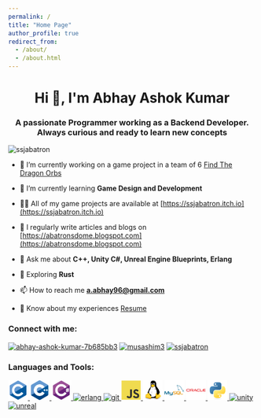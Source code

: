 ```yaml
---
permalink: /
title: "Home Page"
author_profile: true
redirect_from: 
  - /about/
  - /about.html
---
```


<h1 align="center">Hi 👋, I'm Abhay Ashok Kumar</h1>
<h3 align="center">A passionate Programmer working as a Backend Developer. Always curious and ready to learn new concepts</h3>

<p align="left"> <img src="https://komarev.com/ghpvc/?username=ssjabatron&label=Profile%20views&color=0e75b6&style=flat" alt="ssjabatron" /> </p>

- 🔭 I’m currently working on a game project in a team of 6 [Find The Dragon Orbs](https://github.com/tarun-medida/FindTheDragonOrbs)

- 🌱 I’m currently learning **Game Design and Development**

- 👨‍💻 All of my game projects are available at [https://ssjabatron.itch.io](https://ssjabatron.itch.io)

- 📝 I regularly write articles and blogs on [https://abatronsdome.blogspot.com](https://abatronsdome.blogspot.com)

- 💬 Ask me about **C++, Unity C#, Unreal Engine Blueprints, Erlang**

- 🔬 Exploring **Rust**

- 📫 How to reach me **a.abhay96@gmail.com**

- 📄 Know about my experiences [Resume](https://github.com/SSJAbatron/Resume/blob/main/AbhaySoftwareDeveloper_19th_Apr_2024.pdf)

<h3 align="left">Connect with me:</h3>
<p align="left">
<a href="https://linkedin.com/in/abhay-ashok-kumar-7b685bb3" target="blank"><img align="center" src="https://raw.githubusercontent.com/rahuldkjain/github-profile-readme-generator/master/src/images/icons/Social/linked-in-alt.svg" alt="abhay-ashok-kumar-7b685bb3" height="30" width="40" /></a>
<a href="https://instagram.com/musashim3" target="blank"><img align="center" src="https://raw.githubusercontent.com/rahuldkjain/github-profile-readme-generator/master/src/images/icons/Social/instagram.svg" alt="musashim3" height="30" width="40" /></a>
<a href="https://www.leetcode.com/ssjabatron" target="blank"><img align="center" src="https://raw.githubusercontent.com/rahuldkjain/github-profile-readme-generator/master/src/images/icons/Social/leet-code.svg" alt="ssjabatron" height="30" width="40" /></a>
</p>

<h3 align="left">Languages and Tools:</h3>
<p align="left"> <a href="https://www.cprogramming.com/" target="_blank" rel="noreferrer"> <img src="https://raw.githubusercontent.com/devicons/devicon/master/icons/c/c-original.svg" alt="c" width="40" height="40"/> </a> <a href="https://www.w3schools.com/cpp/" target="_blank" rel="noreferrer"> <img src="https://raw.githubusercontent.com/devicons/devicon/master/icons/cplusplus/cplusplus-original.svg" alt="cplusplus" width="40" height="40"/> </a> <a href="https://www.w3schools.com/cs/" target="_blank" rel="noreferrer"> <img src="https://raw.githubusercontent.com/devicons/devicon/master/icons/csharp/csharp-original.svg" alt="csharp" width="40" height="40"/> </a> <a href="https://www.erlang.org/" target="_blank" rel="noreferrer"> <img src="https://www.vectorlogo.zone/logos/erlang/erlang-official.svg" alt="erlang" width="40" height="40"/> </a> <a href="https://git-scm.com/" target="_blank" rel="noreferrer"> <img src="https://www.vectorlogo.zone/logos/git-scm/git-scm-icon.svg" alt="git" width="40" height="40"/> </a> <a href="https://developer.mozilla.org/en-US/docs/Web/JavaScript" target="_blank" rel="noreferrer"> <img src="https://raw.githubusercontent.com/devicons/devicon/master/icons/javascript/javascript-original.svg" alt="javascript" width="40" height="40"/> </a> <a href="https://www.linux.org/" target="_blank" rel="noreferrer"> <img src="https://raw.githubusercontent.com/devicons/devicon/master/icons/linux/linux-original.svg" alt="linux" width="40" height="40"/> </a> <a href="https://www.mysql.com/" target="_blank" rel="noreferrer"> <img src="https://raw.githubusercontent.com/devicons/devicon/master/icons/mysql/mysql-original-wordmark.svg" alt="mysql" width="40" height="40"/> </a> <a href="https://www.oracle.com/" target="_blank" rel="noreferrer"> <img src="https://raw.githubusercontent.com/devicons/devicon/master/icons/oracle/oracle-original.svg" alt="oracle" width="40" height="40"/> </a> <a href="https://www.python.org" target="_blank" rel="noreferrer"> <img src="https://raw.githubusercontent.com/devicons/devicon/master/icons/python/python-original.svg" alt="python" width="40" height="40"/> </a> <a href="https://unity.com/" target="_blank" rel="noreferrer"> <img src="https://www.vectorlogo.zone/logos/unity3d/unity3d-icon.svg" alt="unity" width="40" height="40"/> </a> <a href="https://unrealengine.com/" target="_blank" rel="noreferrer"> <img src="https://raw.githubusercontent.com/kenangundogan/fontisto/036b7eca71aab1bef8e6a0518f7329f13ed62f6b/icons/svg/brand/unreal-engine.svg" alt="unreal" width="40" height="40"/> </a> </p>

